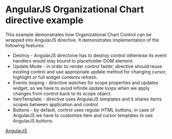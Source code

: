 # AngularJS Organizational Chart directive example
This example demonstrates how Organizational Chart Control can be wrapped into AngularJS directive. It demonstrates implementation of the following features:

* Destroy - AngularJS directoive has to destroy control otherwise its event handlers would stay bound to placeholder DOM element.
* Update Mode - in order to render control faster, directive should reuse existing control and use appropriate update method for changing cursor, highlight or full widget contents refresh.
* Events looping - directive watches for scope properties and updates widget, so we have to avoid infinite update loops when we apply changes from control back to its scope object.
* ItemTemplate - directive uses AngularJS templates and it shares items scopes between application and control.
* Buttons - by default, control uses regular HTML buttons, in case of AngularJS we have to customize item and cursor templates to use AngularJS buttons.

[AngularJS](angularjs.directives/CaseAngularJSFirstOrganizationalChartDirective.html)
